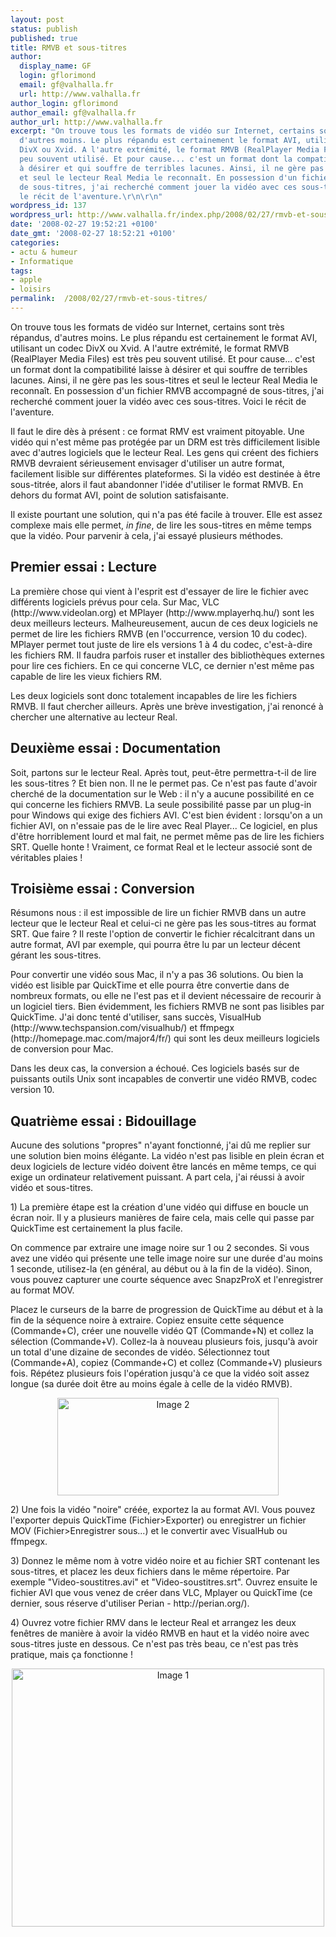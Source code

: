 ```yaml
---
layout: post
status: publish
published: true
title: RMVB et sous-titres
author:
  display_name: GF
  login: gflorimond
  email: gf@valhalla.fr
  url: http://www.valhalla.fr
author_login: gflorimond
author_email: gf@valhalla.fr
author_url: http://www.valhalla.fr
excerpt: "On trouve tous les formats de vidéo sur Internet, certains sont très répandus,
  d'autres moins. Le plus répandu est certainement le format AVI, utilisant un codec
  DivX ou Xvid. A l'autre extrémité, le format RMVB (RealPlayer Media Files) est très
  peu souvent utilisé. Et pour cause... c'est un format dont la compatibilité laisse
  à désirer et qui souffre de terribles lacunes. Ainsi, il ne gère pas les sous-titres
  et seul le lecteur Real Media le reconnaît. En possession d'un fichier RMVB accompagné
  de sous-titres, j'ai recherché comment jouer la vidéo avec ces sous-titres. Voici
  le récit de l'aventure.\r\n\r\n"
wordpress_id: 137
wordpress_url: http://www.valhalla.fr/index.php/2008/02/27/rmvb-et-sous-titres/
date: '2008-02-27 19:52:21 +0100'
date_gmt: '2008-02-27 18:52:21 +0100'
categories:
- actu & humeur
- Informatique
tags:
- apple
- loisirs
permalink:  /2008/02/27/rmvb-et-sous-titres/
---
```

<p>On trouve tous les formats de vidéo sur Internet, certains sont très répandus, d'autres moins. Le plus répandu est certainement le format AVI, utilisant un codec DivX ou Xvid. A l'autre extrémité, le format RMVB (RealPlayer Media Files) est très peu souvent utilisé. Et pour cause... c'est un format dont la compatibilité laisse à désirer et qui souffre de terribles lacunes. Ainsi, il ne gère pas les sous-titres et seul le lecteur Real Media le reconnaît. En possession d'un fichier RMVB accompagné de sous-titres, j'ai recherché comment jouer la vidéo avec ces sous-titres. Voici le récit de l'aventure.</p>
<p><a id="more"></a><a id="more-137"></a></p>
<p>Il faut le dire dès à présent : ce format RMV est vraiment pitoyable. Une vidéo qui n'est même pas protégée par un DRM est très difficilement lisible avec d'autres logiciels que le lecteur Real. Les gens qui créent des fichiers RMVB devraient sérieusement envisager d'utiliser un autre format, facilement lisible sur différentes plateformes. Si la vidéo est destinée à être sous-titrée, alors il faut abandonner l'idée d'utiliser le format RMVB. En dehors du format AVI, point de solution satisfaisante.</p>
<p>Il existe pourtant une solution, qui n'a pas été facile à trouver. Elle est assez complexe mais elle permet, <i>in fine</i>, de lire les sous-titres en même temps que la vidéo. Pour parvenir à cela, j'ai essayé plusieurs méthodes.</p>
<h2>Premier essai : Lecture</h2>
<p>La première chose qui vient à l'esprit est d'essayer de lire le fichier avec différents logiciels prévus pour cela. Sur Mac, VLC (http://www.videolan.org) et MPlayer (http://www.mplayerhq.hu/) sont les deux meilleurs lecteurs. Malheureusement, aucun de ces deux logiciels ne permet de lire les fichiers RMVB (en l'occurrence, version 10 du codec). MPlayer permet tout juste de lire els versions 1 à 4 du codec, c'est-à-dire les fichiers RM. Il faudra parfois ruser et installer des bibliothèques externes pour lire ces fichiers. En ce qui concerne VLC, ce dernier n'est même pas capable de lire les vieux fichiers RM.</p>
<p>Les deux logiciels sont donc totalement incapables de lire les fichiers RMVB. Il faut chercher ailleurs. Après une brève investigation, j'ai renoncé à chercher une alternative au lecteur Real.</p>
<h2>Deuxième essai : Documentation</h2>
<p>Soit, partons sur le lecteur Real. Après tout, peut-être permettra-t-il de lire les sous-titres ? Et bien non. Il ne le permet pas. Ce n'est pas faute d'avoir cherché de la documentation sur le Web : il n'y a aucune possibilité en ce qui concerne les fichiers RMVB. La seule possibilité passe par un plug-in pour Windows qui exige des fichiers AVI. C'est bien évident : lorsqu'on a un fichier AVI, on n'essaie pas de le lire avec Real Player... Ce logiciel, en plus d'être horriblement lourd et mal fait, ne permet même pas de lire les fichiers SRT. Quelle honte ! Vraiment, ce format Real et le lecteur associé sont de véritables plaies !</p>
<h2>Troisième essai : Conversion</h2>
<p>Résumons nous : il est impossible de lire un fichier RMVB dans un autre lecteur que le lecteur Real et celui-ci ne gère pas les sous-titres au format SRT. Que faire ? Il reste l'option de convertir le fichier récalcitrant dans un autre format, AVI par exemple, qui pourra être lu par un lecteur décent gérant les sous-titres.</p>
<p>Pour convertir une vidéo sous Mac, il n'y a pas 36 solutions. Ou bien la vidéo est lisible par QuickTime et elle pourra être convertie dans de nombreux formats, ou elle ne l'est pas et il devient nécessaire de recourir à un logiciel tiers. Bien évidemment, les fichiers RMVB ne sont pas lisibles par QuickTime. J'ai donc tenté d'utiliser, sans succès, VisualHub (http://www.techspansion.com/visualhub/) et ffmpegx (http://homepage.mac.com/major4/fr/) qui sont les deux meilleurs logiciels de conversion pour Mac.</p>
<p>Dans les deux cas, la conversion a échoué. Ces logiciels basés sur de puissants outils Unix sont incapables de convertir une vidéo RMVB, codec version 10.</p>
<h2>Quatrième essai : Bidouillage</h2>
<p>Aucune des solutions "propres" n'ayant fonctionné, j'ai dû me replier sur une solution bien moins élégante. La vidéo n'est pas lisible en plein écran et deux logiciels de lecture vidéo doivent être lancés en même temps, ce qui exige un ordinateur relativement puissant. A part cela, j'ai réussi à avoir vidéo et sous-titres.</p>
<p>1) La première étape est la création d'une vidéo qui diffuse en boucle un écran noir. Il y a plusieurs manières de faire cela, mais celle qui passe par QuickTime est certainement la plus facile. </p>
<p>On commence par extraire une image noire sur 1 ou 2 secondes. Si vous avez une vidéo qui présente une telle image noire sur une durée d'au moins 1 seconde, utilisez-la (en général, au début ou à la fin de la vidéo). Sinon, vous pouvez capturer une courte séquence avec SnapzProX et l'enregistrer au format MOV.</p>
<p>Placez le curseurs de la barre de progression de QuickTime au début et à la fin de la séquence noire à extraire. Copiez ensuite cette séquence (Commande+C), créer une nouvelle vidéo QT (Commande+N) et collez la sélection (Commande+V). Collez-la à nouveau plusieurs fois, jusqu'à avoir un total d'une dizaine de secondes de vidéo. Sélectionnez tout (Commande+A), copiez (Commande+C) et collez (Commande+V) plusieurs fois. Répétez plusieurs fois l'opération jusqu'à ce que la vidéo soit assez longue (sa durée doit être au moins égale à celle de la vidéo RMVB).</p>
<p><center><a href="http://www.flickr.com/photos/valhallafr/2296768636/" title="Image 2 de GF @ valhalla.fr, sur Flickr"><img src="http://farm4.static.flickr.com/3241/2296768636_6d67806efa_o.png" width="354" height="156" alt="Image 2" /></a></center></p>
<p>2) Une fois la vidéo "noire" créée, exportez la au format AVI. Vous pouvez l'exporter depuis QuickTime (Fichier>Exporter) ou enregistrer un fichier MOV (Fichier>Enregistrer sous...) et le convertir avec VisualHub ou ffmpegx.</p>
<p>3) Donnez le même nom à votre vidéo noire et au fichier SRT contenant les sous-titres, et placez les deux fichiers dans le même répertoire. Par exemple "Video-soustitres.avi" et "Video-soustitres.srt". Ouvrez ensuite le fichier AVI que vous venez de créer dans VLC, Mplayer ou QuickTime (ce dernier, sous réserve d'utiliser Perian - http://perian.org/).</p>
<p>4) Ouvrez votre fichier RMV dans le lecteur Real et arrangez les deux fenêtres de manière à avoir la vidéo RMVB en haut et la vidéo noire avec sous-titres juste en dessous. Ce n'est pas très beau, ce n'est pas très pratique, mais ça fonctionne !</p>
<p><center><a href="http://www.flickr.com/photos/valhallafr/2296763256/" title="Image 1 de GF @ valhalla.fr, sur Flickr"><img src="http://farm4.static.flickr.com/3294/2296763256_c0229d8812.jpg" width="500" height="413" alt="Image 1" /></a></center></p>
